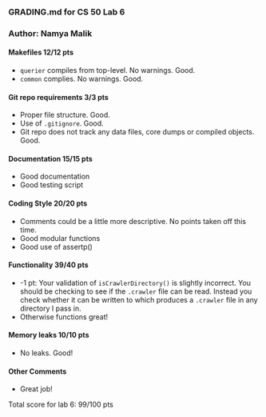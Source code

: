 ### GRADING.md for CS 50 Lab 6
### Author: Namya Malik

#### Makefiles 12/12 pts
* `querier` compiles from top-level. No warnings. Good.
* `common` complies. No warnings. Good.

#### Git repo requirements 3/3 pts
* Proper file structure. Good.
* Use of `.gitignore`. Good.
* Git repo does not track any data files, core dumps or compiled objects. Good.

#### Documentation 15/15 pts
* Good documentation
* Good testing script

#### Coding Style 20/20 pts
* Comments could be a little more descriptive. No points taken off this time.
* Good modular functions
* Good use of assertp()

#### Functionality 39/40 pts
* -1 pt: Your validation of `isCrawlerDirectory()` is slightly incorrect. You should be checking to see if the `.crawler` file can be read. Instead you check whether it can be written to which produces a `.crawler` file in any directory I pass in.
* Otherwise functions great!

#### Memory leaks 10/10 pts
* No leaks. Good!

#### Other Comments
* Great job!

Total score for lab 6: 99/100 pts

